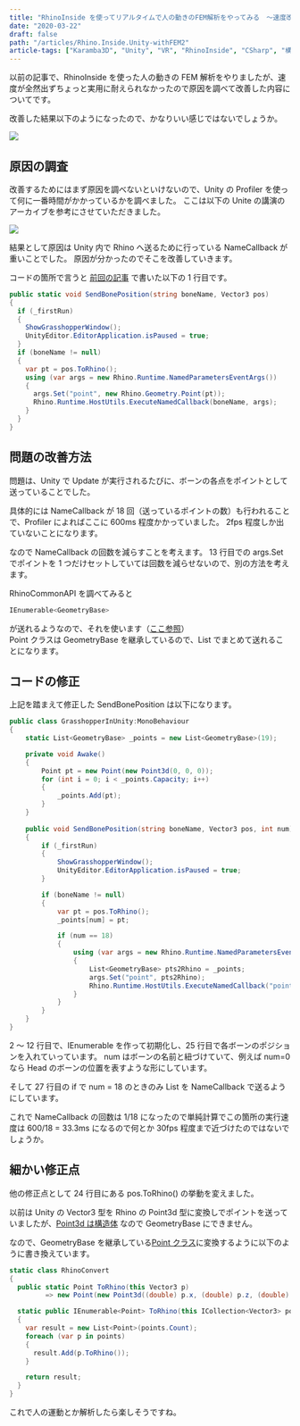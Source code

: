 ```yaml
---
title: "RhinoInside を使ってリアルタイムで人の動きのFEM解析をやってみる　～速度改善編～"
date: "2020-03-22"
draft: false
path: "/articles/Rhino.Inside.Unity-withFEM2"
article-tags: ["Karamba3D", "Unity", "VR", "RhinoInside", "CSharp", "構造とデジタル"]
---
```


以前の記事で、RhinoInside を使った人の動きの FEM 解析をやりましたが、速度が全然出ずちょっと実用に耐えられなかったので原因を調べて改善した内容についてです。

改善した結果以下のようになったので、かなりいい感じではないでしょうか。

[![](https://1.bp.blogspot.com/-7kEpT72OnH0/XncdEshJ9YI/AAAAAAAAB1Q/O5Wf_iQu2CwaFF4BzoJJRzdRh_fiAyLpQCLcBGAsYHQ/s400/stevia_bar.gif)](https://1.bp.blogspot.com/-7kEpT72OnH0/XncdEshJ9YI/AAAAAAAAB1Q/O5Wf_iQu2CwaFF4BzoJJRzdRh_fiAyLpQCLcBGAsYHQ/s1600/stevia_bar.gif)

## 原因の調査

改善するためにはまず原因を調べないといけないので、Unity の Profiler を使って何に一番時間がかかっているかを調べました。
ここは以下の Unite の講演のアーカイブを参考にさせていただきました。

[![](https://img.youtube.com/vi/rvnsU8oCMcI/0.jpg)](https://www.youtube.com/watch?v=rvnsU8oCMcI)

結果として原因は Unity 内で Rhino へ送るために行っている NameCallback が重いことでした。
原因が分かったのでそこを改善していきます。

コードの箇所で言うと [前回の記事](./Rhino.Inside.Unity-withFEM) で書いた以下の 1 行目です。

```cs
public static void SendBonePosition(string boneName, Vector3 pos)
{
  if (_firstRun) 
  {
    ShowGrasshopperWindow();
    UnityEditor.EditorApplication.isPaused = true;
  }
  if (boneName != null)
  {
    var pt = pos.ToRhino();
    using (var args = new Rhino.Runtime.NamedParametersEventArgs())
    {
      args.Set("point", new Rhino.Geometry.Point(pt));
      Rhino.Runtime.HostUtils.ExecuteNamedCallback(boneName, args);
    }
  }
}
```

## 問題の改善方法

問題は、Unity で Update が実行されるたびに、ボーンの各点をポイントとして送っていることでした。

具体的には NameCallback が 18 回（送っているポイントの数）も行われることで、Profiler によればここに 600ms 程度かかっていました。
2fps 程度しか出ていないことになります。

なので NameCallback の回数を減らすことを考えます。
13 行目での args.Set でポイントを 1 つだけセットしていては回数を減らせないので、別の方法を考えます。

RhinoCommonAPI を調べてみると

```cs
IEnumerable<GeometryBase>
```

が送れるようなので、それを使います（[ここ参照](https://developer.rhino3d.com/wip/api/RhinoCommon/html/M_Rhino_Runtime_NamedParametersEventArgs_Set_4.htm)）  
Point クラスは GeometryBase を継承しているので、List でまとめて送れることになります。

## コードの修正

上記を踏まえて修正した SendBonePosition は以下になります。

```cs
public class GrasshopperInUnity:MonoBehaviour
{
    static List<GeometryBase> _points = new List<GeometryBase>(19);

    private void Awake()
    {
        Point pt = new Point(new Point3d(0, 0, 0));
        for (int i = 0; i < _points.Capacity; i++)
        {
            _points.Add(pt);
        }
    }
    
    public void SendBonePosition(string boneName, Vector3 pos, int num) 
    {
        if (_firstRun)
        {
            ShowGrasshopperWindow();
            UnityEditor.EditorApplication.isPaused = true;
        }

        if (boneName != null) 
        {
            var pt = pos.ToRhino();
            _points[num] = pt;

            if (num == 18)
            {
                using (var args = new Rhino.Runtime.NamedParametersEventArgs())
                {
                    List<GeometryBase> pts2Rhino = _points;
                    args.Set("point", pts2Rhino);
                    Rhino.Runtime.HostUtils.ExecuteNamedCallback("pointList", args);
                }
            }
        }
    }
}
```

2 ～ 12 行目で、IEnumerable を作って初期化し、25 行目で各ボーンのポジションを入れていっています。
num はボーンの名前と紐づけていて、例えば num=0 なら Head のボーンの位置を表すような形にしています。

そして 27 行目の if で num = 18 のときのみ List を NameCallback で送るようにしています。

これで NameCallback の回数は 1/18 になったので単純計算でこの箇所の実行速度は 600/18 = 33.3ms になるので何とか 30fps 程度まで近づけたのではないでしょうか。

## 細かい修正点

他の修正点として 24 行目にある pos.ToRhino() の挙動を変えました。

以前は Unity の Vector3 型を Rhino の Point3d 型に変換しでポイントを送っていましたが、[Point3d は構造体](https://developer.rhino3d.com/wip/api/RhinoCommon/html/T_Rhino_Geometry_Point3d.htm) なので GeometryBase にできません。

なので、GeometryBase を継承している[Point クラス](https://developer.rhino3d.com/wip/api/RhinoCommon/html/T_Rhino_Geometry_Point.htm)に変換するように以下のように書き換えています。

```cs
static class RhinoConvert
{
  public static Point ToRhino(this Vector3 p)
         => new Point(new Point3d((double) p.x, (double) p.z, (double) p.y));

  static public IEnumerable<Point> ToRhino(this ICollection<Vector3> points)
  {
    var result = new List<Point>(points.Count);
    foreach (var p in points)
    {
      result.Add(p.ToRhino());
    }

    return result;
  }
}
```

これで人の運動とか解析したら楽しそうですね。
